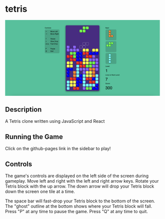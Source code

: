 # tetris

![alt text](https://github.com/dakotalrubin/tetris/blob/main/images/gameplay_screenshot.png?raw=true)

## Description

A Tetris clone written using JavaScript and React

## Running the Game

Click on the github-pages link in the sidebar to play!

## Controls

The game's controls are displayed on the left side of the screen during gameplay. Move left and right with the left and right arrow keys. Rotate your Tetris block with the up arrow. The down arrow will drop your Tetris block down the screen one tile at a time.

The space bar will fast-drop your Tetris block to the bottom of the screen. The "ghost" outline at the bottom shows where your Tetris block will fall. Press "P" at any time to pause the game. Press "Q" at any time to quit.